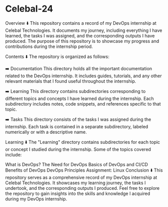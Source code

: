 # Celebal-24
Overview ⬇️
This repository contains a record of my DevOps internship at Celebal Technologies. It documents my journey, including everything I have learned, the tasks I was assigned, and the corresponding outputs I have produced. The purpose of this repository is to showcase my progress and contributions during the internship period.

Contents ⬇️
The repository is organized as follows:

➡️ Documentation
This directory holds all the important documentation related to the DevOps internship. It includes guides, tutorials, and any other relevant materials that I found useful throughout the internship.

➡️ Learning
This directory contains subdirectories corresponding to different topics and concepts I have learned during the internship. Each subdirectory includes notes, code snippets, and references specific to that topic.

➡️ Tasks
This directory consists of the tasks I was assigned during the internship. Each task is contained in a separate subdirectory, labeled numerically or with a descriptive name.

Learning ⬇️
The "Learning" directory contains subdirectories for each topic or concept I studied during the internship. Some of the topics covered include:

What is DevOps?
The Need for DevOps
Basics of DevOps and CI/CD
Benefits of DevOps
DevOps Principles
Assignment: Linux
Conclusion ⬇️
This repository serves as a comprehensive record of my DevOps internship at Celebal Technologies. It showcases my learning journey, the tasks I undertook, and the corresponding outputs I produced. Feel free to explore the repository to gain insights into the skills and knowledge I acquired during my DevOps internship.

